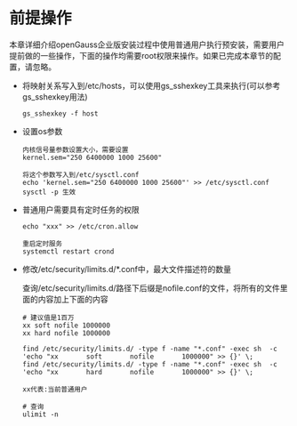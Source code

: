 # 前提操作

本章详细介绍openGauss企业版安装过程中使用普通用户执行预安装，需要用户提前做的一些操作，下面的操作均需要root权限来操作。如果已完成本章节的配置，请忽略。

-   将映射关系写入到/etc/hosts，可以使用gs_sshexkey工具来执行(可以参考gs_sshexkey用法)

    ```
    gs_sshexkey -f host
    ```

-   设置os参数  

    ```
    内核信号量参数设置大小，需要设置
    kernel.sem="250 6400000 1000 25600"

    将这个参数写入到/etc/sysctl.conf
    echo 'kernel.sem="250 6400000 1000 25600"' >> /etc/sysctl.conf 
    sysctl -p 生效
    ```

-   普通用户需要具有定时任务的权限

    ```shell
    echo "xxx" >> /etc/cron.allow

    重启定时服务
    systemctl restart crond
    ```

-   修改/etc/security/limits.d/*.conf中，最大文件描述符的数量

    查询/etc/security/limits.d/路径下后缀是nofile.conf的文件，将所有的文件里面的内容加上下面的内容

    ```shell
    # 建议值是1百万
    xx soft nofile 1000000
    xx hard nofile 1000000

    find /etc/security/limits.d/ -type f -name "*.conf" -exec sh  -c 'echo "xx       soft       nofile       1000000" >> {}' \;
    find /etc/security/limits.d/ -type f -name "*.conf" -exec sh  -c 'echo "xx       hard       nofile       1000000" >> {}' \;

    xx代表:当前普通用户

    # 查询
    ulimit -n
    ```